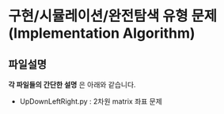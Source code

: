 # 구현/시뮬레이션/완전탐색 유형 문제 (Implementation Algorithm)
## 파일설명

__각 파일들의 간단한 설명__ 은 아래와 같습니다.
* UpDownLeftRight.py : 2차원 matrix 좌표 문제